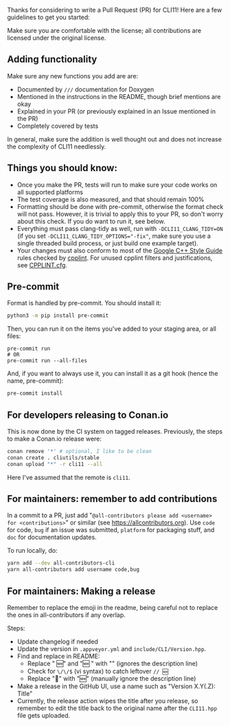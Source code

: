 Thanks for considering to write a Pull Request (PR) for CLI11! Here are a few guidelines to get you started:

Make sure you are comfortable with the license; all contributions are licensed under the original license.

## Adding functionality
Make sure any new functions you add are are:

* Documented by `///` documentation for Doxygen
* Mentioned in the instructions in the README, though brief mentions are okay
* Explained in your PR (or previously explained in an Issue mentioned in the PR)
* Completely covered by tests

In general, make sure the addition is well thought out and does not increase the complexity of CLI11 needlessly.

## Things you should know:

* Once you make the PR, tests will run to make sure your code works on all supported platforms
* The test coverage is also measured, and that should remain 100%
* Formatting should be done with pre-commit, otherwise the format check will not pass. However, it is trivial to apply this to your PR, so don't worry about this check. If you do want to run it, see below.
* Everything must pass clang-tidy as well, run with `-DCLI11_CLANG_TIDY=ON` (if you set `-DCLI11_CLANG_TIDY_OPTIONS="-fix"`, make sure you use a single threaded build process, or just build one example target).
* Your changes must also conform to most of the [Google C++ Style Guide](https://google.github.io/styleguide/cppguide.html) rules checked by [cpplint](https://github.com/cpplint/cpplint). For unused cpplint filters and justifications, see [CPPLINT.cfg](/CPPLINT.cfg).


## Pre-commit

Format is handled by pre-commit. You should install it:

```bash
python3 -m pip install pre-commit
```

Then, you can run it on the items you've added to your staging area, or all files:

```
pre-commit run
# OR
pre-commit run --all-files
```


And, if you want to always use it, you can install it as a git hook (hence the name, pre-commit):

```bash
pre-commit install
```

## For developers releasing to Conan.io

This is now done by the CI system on tagged releases. Previously, the steps to make a Conan.io release were:

```bash
conan remove '*' # optional, I like to be clean
conan create . cliutils/stable
conan upload "*" -r cli11 --all
```

Here I've assumed that the remote is `cli11`.

## For maintainers: remember to add contributions

In a commit to a PR, just add "`@all-contributors please add <username> for <contributions>`" or similar (see <https://allcontributors.org>). Use `code` for code, `bug` if an issue was submitted, `platform` for packaging stuff, and `doc` for documentation updates.

To run locally, do:

```bash
yarn add --dev all-contributors-cli
yarn all-contributors add username code,bug
```

## For maintainers: Making a release

Remember to replace the emoji in the readme, being careful not to replace the ones in all-contributors if any overlap.

Steps:
* Update changelog if needed
* Update the version in `.appveyor.yml` and `include/CLI/Version.hpp`.
* Find and replace in README:
    * Replace " 🆕" and "🆕 " with "" (ignores the description line)
    * Check for `\/\/$` (vi syntax) to catch leftover `// 🆕`
    * Replace "🚧" with "🆕" (manually ignore the description line)
* Make a release in the GitHub UI, use a name such as "Version X.Y(.Z): Title"
* Currently, the release action wipes the title after you release, so remember to edit the title back to the original name after the `CLI11.hpp` file gets uploaded.
